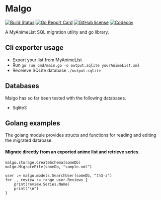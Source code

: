 # Malgo
[![Build Status](https://travis-ci.com/th3-z/malgo.svg?branch=master)](https://travis-ci.com/th3-z/malgo) [![Go Report Card](https://goreportcard.com/badge/github.com/th3-z/malgo)](https://goreportcard.com/report/github.com/th3-z/malgo) [![GitHub license](https://img.shields.io/github/license/th3-z/malgo)](https://github.com/th3-z/malgo/blob/master/LICENSE) [![Codecov](https://img.shields.io/codecov/c/github/th3-z/malgo.svg?style=flat)](https://codecov.io/gh/th3-z/malgo)

A MyAnimeList SQL migration utility and go library.

## Cli exporter usage

* Export your list from MyAnimeList
* Run `go run cmd/main.go -o output.sqlite yourAnimeList.xml`
* Receieve SQLite database `./output.sqlite`

## Databases

Malgo has so far been tested with the following databases.

* Sqlite3

## Golang examples

The golang module provides structs and functions for reading and editing the migrated database.

#### Migrate directly from an exported anime list and retrieve series.
```
malgo.storage.CreateSchema(someDb)
malgo.MigrateFile(someDb, "sample.xml")

user := malgo.models.SearchUser(someDb, "th3-z")
for _, review := range user.Reviews {
    print(review.Series.Name)
    print("\n")
}
```
